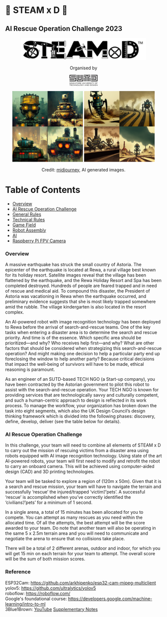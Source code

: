 # :robot: STEAM x D :robot:

## AI Rescue Operation Challenge 2023

<p align="center">
    <img src="/.github/images/steamxd-logo.jpg" width="80%"/>
</p>

<div align="center">Organised by </div> 
<p align="center">
    <img src="/.github/images/sutd-logo.jpg" width="18%"/>
</p>

<p align="center">
    <img src="/.github/images/ai-image2.png" width="45%" title='tank robot with building rubbles. cyberpunk, steampunk, ultra detail.' />
    <img src="/.github/images/ai-image1.png" width="45%" title='track robot with earthquake disaster. cartoon, steampunk, ultra detail.' />
</p>

<p align="center">
    Credit: <a href="https://www.midjourney.com/home/" title="AI Image Generation">midjourney</a>, AI generated images.
</p>

# Table of Contents
* [Overview](#chapter1)
* [AI Rescue Operation Challenge](#chapter2)
* [General Rules](general-rules.md)
* [Technical Rules](technical-rules.md)
* [Game Field](game-field.md)
* [Robot Assembly](robot-assembly.md)
* [AI](ai.md)
* [Raspberry Pi FPV Camera](rpi-setup.md)


### Overview <a id="chapter1"></a>

A massive earthquake has struck the small country of Astoria.  The epicenter of the earthquake is located at Rewa, a rural village best known for its holiday resort. Satellite images reveal that the village has been flattened by the earthquake, and the Rewa Holiday Resort and Spa has been completed destroyed. Hundreds of people are feared trapped and in need of rescue and medical aid. To compound this disaster, the President of Astoria was vacationing in Rewa when the earthquake occurred, and preliminary evidence suggests that she is most likely trapped somewhere amid the rubble. The village kindergarten is also located in the resort complex.   

An AI-powered robot with image recognition technology has been deployed to Rewa before the arrival of search-and-rescue teams.  One of the key tasks when entering a disaster area is to determine the search and rescue priority. And time is of the essence.  Which specific area should be prioritized—and why? Who receives help first—and why? What are other factors that should be considered when strategizing this search-and-rescue operation? And might making one decision to help a particular party end up foreclosing the window to help another party? Because critical decisions that impact the well-being of survivors will have to be made, ethical reasoning is paramount.  

As an engineer of an SUTD-based TECH NGO (a Start-up company), you have been contracted by the Astorian government to pilot this robot to assist with the search-and-rescue operation. Your TECH NGO is known for providing services that are technologically savvy and culturally competent, and such a human-centric approach to design is reflected in its work process. To manage the workflow, your organization has broken down the task into eight segments, which also the UK Design Council’s design thinking framework which is divided into the following phases: discovery, define, develop, deliver (see the table below for details).  

### AI Rescue Operation Challenge <a id="chapter2"></a>

In this challenge, your team will need to combine all elements of STEAM x D to carry out the mission of rescuing victims from a disaster area using robots equipped with AI image recognition technology. Using state of the art AI-powered robots, your team will first need to modify and retrofit the robot to carry an onboard camera. This will be achieved using computer-aided design (CAD) and 3D printing technologies.  

Your team will be tasked to explore a region of (120m x 50m). Given that it is a search and rescue mission, your team will have to navigate the terrain and successfully ‘rescue’ the injured/trapped ‘victim’/’pets’. A successful ‘rescue’ is accomplished when you’ve correctly identified the ‘civilians’/’pets’ for a minimum of 1 second.   

In a single arena, a total of 15 minutes has been allocated for you to compete. You can attempt as many rescues as you need within the allocated time. Of all the attempts, the best attempt will be the score awarded to your team. Do note that another team will also be operating in the same 5 x 2.5m terrain area and you will need to communicate and negotiate the arena to ensure that no collisions take place. 

There will be a total of 2 different arenas, outdoor and indoor, for which you will get 15 min on each terrain for your team to attempt. The overall score will be the sum of both mission scores. 


### Reference <a id="chapter2"></a>
ESP32Cam: https://github.com/arkhipenko/esp32-cam-mjpeg-multiclient \
yolov5: https://github.com/ultralytics/yolov5 \
roboflow: https://roboflow.com/ \
Google's foundational course: https://developers.google.com/machine-learning/intro-to-ml \
3Blue1Brown: [YouTube](https://www.youtube.com/watch?v=aircAruvnKk) [Supplementary Notes](https://www.3blue1brown.com/lessons/neural-networks)